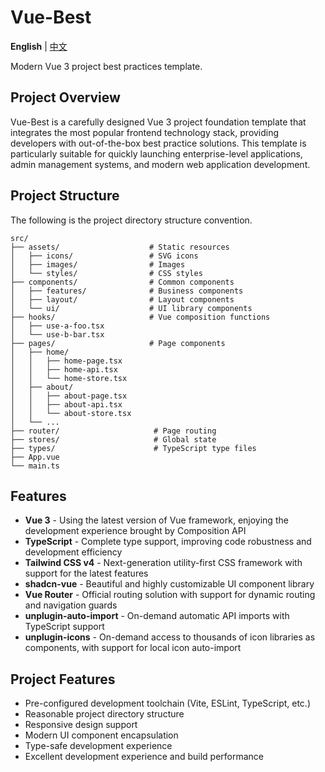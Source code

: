 # Vue-Best

**English** | [中文](README.zh-CN.md) 

Modern Vue 3 project best practices template.

## Project Overview

Vue-Best is a carefully designed Vue 3 project foundation template that integrates the most popular frontend technology stack, providing developers with out-of-the-box best practice solutions. This template is particularly suitable for quickly launching enterprise-level applications, admin management systems, and modern web application development.

## Project Structure

The following is the project directory structure convention.

```
src/
├── assets/                    # Static resources
│   ├── icons/                 # SVG icons
│   ├── images/                # Images
│   └── styles/                # CSS styles
├── components/                # Common components
│   ├── features/              # Business components
│   ├── layout/                # Layout components
│   └── ui/                    # UI library components
├── hooks/                     # Vue composition functions
│   ├── use-a-foo.tsx
│   └── use-b-bar.tsx
├── pages/                     # Page components
│   ├── home/
│   │   ├── home-page.tsx
│   │   ├── home-api.tsx
│   │   └── home-store.tsx
│   ├── about/
│   │   ├── about-page.tsx
│   │   ├── about-api.tsx
│   │   └── about-store.tsx
│   └── ...
├── router/                     # Page routing
├── stores/                     # Global state
├── types/                      # TypeScript type files
├── App.vue
└── main.ts
```

## Features

- **Vue 3** - Using the latest version of Vue framework, enjoying the development experience brought by Composition API
- **TypeScript** - Complete type support, improving code robustness and development efficiency
- **Tailwind CSS v4** - Next-generation utility-first CSS framework with support for the latest features
- **shadcn-vue** - Beautiful and highly customizable UI component library
- **Vue Router** - Official routing solution with support for dynamic routing and navigation guards
- **unplugin-auto-import** - On-demand automatic API imports with TypeScript support
- **unplugin-icons** - On-demand access to thousands of icon libraries as components, with support for local icon auto-import

## Project Features

- Pre-configured development toolchain (Vite, ESLint, TypeScript, etc.)
- Reasonable project directory structure
- Responsive design support
- Modern UI component encapsulation
- Type-safe development experience
- Excellent development experience and build performance